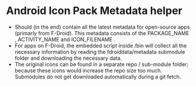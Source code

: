 # Android Icon Pack Metadata helper
- Should (in the end) contain all the latest metadata for open-source apps (primarly from F-Droid). This metadata consists of the PACKAGE_NAME , ACTIVITY_NAME and ICON_FILENAME . 
- For apps on F-Droid, the embedded script inside /bin will collect all the necessary information by reading the fdroiddata/metadata submodule folder and downloading the necessary data. 
- The original icons can be found in a separate repo / sub-module folder; because these icons would increase the repo size too much. Submodules do not get downloaded automatically during a git fetch. 
